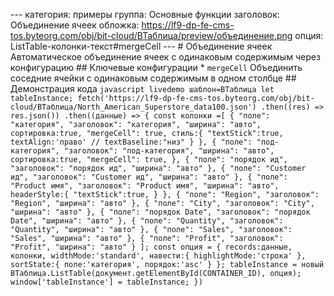 --- категория: примеры группа: Основные функции заголовок: Объединение ячеек обложка: https://lf9-dp-fe-cms-tos.byteorg.com/obj/bit-cloud/ВТаблица/preview/объединение.png опция: ListTable-колонки-текст#mergeCell --- # Объединение ячеек Автоматическое объединение ячеек с одинаковым содержимым через конфигурацию ## Ключевые конфигурации * `mergeCell` Объединить соседние ячейки с одинаковым содержимым в одном столбце ## Демонстрация кода ```javascript livedemo шаблон=ВТаблица let tableInstance; fetch('https://lf9-dp-fe-cms-tos.byteorg.com/obj/bit-cloud/ВТаблица/North_American_Superstore_data100.json') .then((res) => res.json()) .then((данные) => { const колонки =[ { "поле": "категория", "заголовок": "категория", "ширина": "авто", сортировка:true, "mergeCell": true, стиль:{ "textStick":true, textAlign:'право' // textBaseline:"низ" } }, { "поле": "под-категория", "заголовок": "под-категория", "ширина": "авто", сортировка:true, "mergeCell": true, }, { "поле": "порядок ид", "заголовок": "порядок ид", "ширина": "авто" }, { "поле": "Customer ид", "заголовок": "Customer ид", "ширина": "авто" }, { "поле": "Product имя", "заголовок": "Product имя", "ширина": "авто", headerStyle:{ "textStick":true, } }, { "поле": "Region", "заголовок": "Region", "ширина": "авто" }, { "поле": "City", "заголовок": "City", "ширина": "авто" }, { "поле": "порядок Date", "заголовок": "порядок Date", "ширина": "авто" }, { "поле": "Quantity", "заголовок": "Quantity", "ширина": "авто" }, { "поле": "Sales", "заголовок": "Sales", "ширина": "авто" }, { "поле": "Profit", "заголовок": "Profit", "ширина": "авто" } ]; const опция = { records:данные, колонки, widthMode:'standard', навести:{ highlightMode:'строка' }, sortState:{ поле:'категория', порядок:'asc' } }; tableInstance = новый ВТаблица.ListTable(документ.getElementById(CONTAINER_ID), опция); window['tableInstance'] = tableInstance; }) ``` 